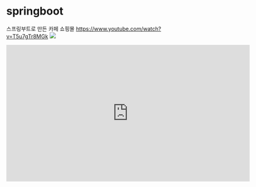 # springboot
스프링부트로 만든 카페 쇼핑몰 
https://www.youtube.com/watch?v=T5u7gTr8MGk
<img src="https://user-images.githubusercontent.com/30253535/153536526-3d1078c2-8cd3-434c-b7c9-14b87c9d449f.png">
<iframe width="640" height="360" src="https://www.youtube.com/watch?v=T5u7gTr8MGk" frameborder="0" gesture="media" allowfullscreen=""></iframe>
